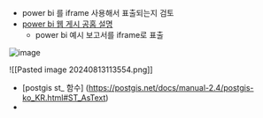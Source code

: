 - power bi 를 iframe 사용해서  표출되는지 검토
- [power bi 웹 게시 공홈 설명](https://learn.microsoft.com/ko-kr/power-bi/collaborate-share/service-publish-to-web)
	-  power bi 예시 보고서를 iframe로 표출

![image](https://github.com/user-attachments/assets/0574b481-ed7e-4874-a77f-95954582f714)

![[Pasted image 20240813113554.png]]


- [postgis st_ 함수] (https://postgis.net/docs/manual-2.4/postgis-ko_KR.html#ST_AsText)
- 